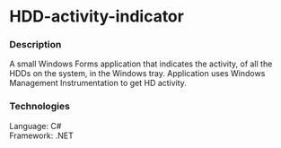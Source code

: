 # HDD-activity-indicator

<h3>Description </h3>

A small Windows Forms application that indicates the activity, of all the HDDs on 
the system, in the Windows tray. Application uses Windows Management Instrumentation to get HD activity.

<h3>Technologies </h3>
Language: C#<br/>
Framework: .NET
